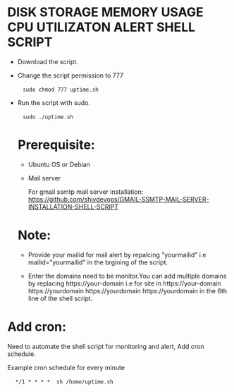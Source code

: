# DISK STORAGE MEMORY USAGE CPU UTILIZATON ALERT SHELL SCRIPT

* Download the script.

* Change the script permission to 777
  
  ` ` ` sudo chmod 777 uptime.sh ` ` `

* Run the script with sudo.
    
    ` ` ` sudo ./uptime.sh ` ` `
    
  # Prerequisite:

    * Ubuntu OS or Debian
    * Mail server
       
         For gmail ssmtp mail server installation: https://github.com/shivdevops/GMAIL-SSMTP-MAIL-SERVER-INSTALLATION-SHELL-SCRIPT 
    
    
    # Note:  
    
    * Provide your mailid for mail alert by repalcing "yourmailid" i.e mailid="yourmailid" in the brgining of the script.
    
    * Enter the domains need to be  monitor.You can add multiple domains by replacing https://your-domain i.e for site in  https://your-domain https://yourdomain https://yourdomain https://yourdomain in the 6th line of the shell script.

# Add cron:

  Need to automate the shell script for monitoring and alert, Add cron schedule.  
   
  Example cron schedule for every minute 
  
 ` ` `  */1 * * * *  sh /home/uptime.sh ` ` `








   
